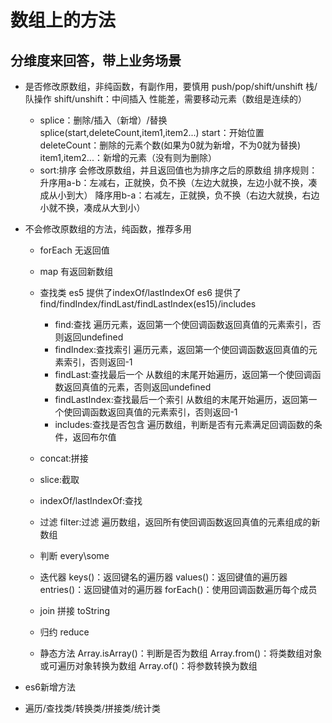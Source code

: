# 数组上的方法

## 分维度来回答，带上业务场景

- 是否修改原数组，非纯函数，有副作用，要慎用
    push/pop/shift/unshift 栈/队操作
    shift/unshift：中间插入  性能差，需要移动元素（数组是连续的）
    - splice：删除/插入（新增）/替换 
        splice(start,deleteCount,item1,item2...)
        start：开始位置
        deleteCount：删除的元素个数(如果为0就为新增，不为0就为替换)
        item1,item2...：新增的元素（没有则为删除）
    - sort:排序
      会修改原数组，并且返回值也为排序之后的原数组
      排序规则：
        升序用a-b：左减右，正就换，负不换（左边大就换，左边小就不换，凑成从小到大）
        降序用b-a：右减左，正就换，负不换（右边大就换，右边小就不换，凑成从大到小）

- 不会修改原数组的方法，纯函数，推荐多用
    - forEach 无返回值
    - map 有返回新数组
    - 查找类
      es5 提供了indexOf/lastIndexOf
      es6 提供了find/findIndex/findLast/findLastIndex(es15)/includes
      - find:查找 遍历元素，返回第一个使回调函数返回真值的元素索引，否则返回undefined
      - findIndex:查找索引 遍历元素，返回第一个使回调函数返回真值的元素索引，否则返回-1
      - findLast:查找最后一个 从数组的末尾开始遍历，返回第一个使回调函数返回真值的元素，否则返回undefined
      - findLastIndex:查找最后一个索引 从数组的末尾开始遍历，返回第一个使回调函数返回真值的元素索引，否则返回-1
      - includes:查找是否包含 遍历数组，判断是否有元素满足回调函数的条件，返回布尔值

    - concat:拼接
    - slice:截取
    - indexOf/lastIndexOf:查找
    - 过滤
        filter:过滤 遍历数组，返回所有使回调函数返回真值的元素组成的新数组
    - 判断
        every\some
    - 迭代器
        keys()：返回键名的遍历器
        values()：返回键值的遍历器
        entries()：返回键值对的遍历器
        forEach()：使用回调函数遍历每个成员
    - join 拼接 toString
    - 归约 reduce
    - 静态方法
        Array.isArray()：判断是否为数组
        Array.from()：将类数组对象或可遍历对象转换为数组
        Array.of()：将参数转换为数组
     
- es6新增方法
- 遍历/查找类/转换类/拼接类/统计类